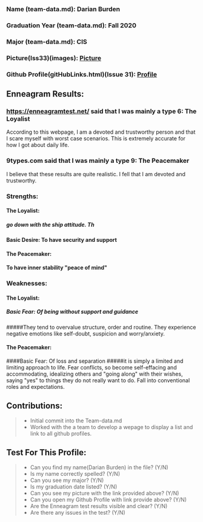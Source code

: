 ### Name (team-data.md): Darian Burden
### Graduation Year (team-data.md): Fall 2020
### Major (team-data.md): CIS
### Picture(Iss33)(images): [Picture](https://github.com/barrycumbie/una-capstone-devops/blob/master/una-capstone-devops-master/images/IMG_2131%20-%20Darian%20Burden.jpeg)
### Github Profile(gitHubLinks.html)(Issue 31): [Profile](https://github.com/darianb8771)

## Enneagram Results:
### https://enneagramtest.net/ said that I was mainly a type 6: The Loyalist
According to this webpage, I am a devoted and trustworthy person and that I scare myself with worst case scenarios. This is extremely accurate for how I got about daily life. 
### 9types.com said that I was mainly a type 9: The Peacemaker

I believe that these results are quite realistic. I fell that I am devoted and trustworthy.  

### Strengths:
#### The Loyalist:
##### go down with the ship attitude. Th
#### Basic Desire: To have security and support
#### The Peacemaker:
#### To have inner stability "peace of mind"
### Weaknesses:
#### The Loyalist:
##### Basic Fear: Of being without support and guidance
#####They tend to overvalue structure, order and routine. They experience negative emotions like self-doubt, suspicion and worry/anxiety. 
#### The Peacemaker:
####Basic Fear: Of loss and separation
#####it is simply a limited and limiting approach to life. Fear conflicts, so become self-effacing and accommodating, idealizing others and "going along" with their wishes, saying "yes" to things they do not really want to do. Fall into conventional roles and expectations.
## Contributions: 
> - Initial commit into the Team-data.md
> - Worked with the a team to develop a wepage to display a list and link to all github profiles. 


## Test For This Profile:
> - Can you find my name(Darian Burden) in the file? (Y/N)
> - Is my name correctly spelled? (Y/N)
> - Can you see my major? (Y/N)
> - Is my graduation date listed? (Y/N)
> - Can you see my picture with the link provided above? (Y/N)
> - Can you open my Github Profile with link provide above? (Y/N)
> - Are the Enneagram test results visible and clear? (Y/N)
> - Are there any issues in the test? (Y/N)
